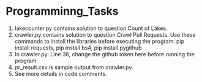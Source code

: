 # Programminng_Tasks
1. lakecounter.py contains solution to question Count of Lakes.
2. crawler.py contains solution to question Crawl Pull Requests.
   Use these commands to install the libraries before executing the program:
   pip install requests, 
   pip install bs4, 
   pip install pygithub
3. In crawler.py: Line 36, change the github token here before running the program
4. pr_result.csv is sample output from crawler.py.
5. See more details in code comments.
